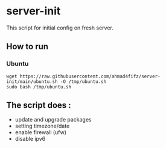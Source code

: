 # server-init

This script for initial config on fresh server.

## How to run

### Ubuntu

```
wget https://raw.githubusercontent.com/ahmad4fifz/server-init/main/ubuntu.sh -O /tmp/ubuntu.sh
sudo bash /tmp/ubuntu.sh
```

## The script does :
- update and upgrade packages
- setting timezone/date
- enable firewall (ufw)
- disable ipv6
